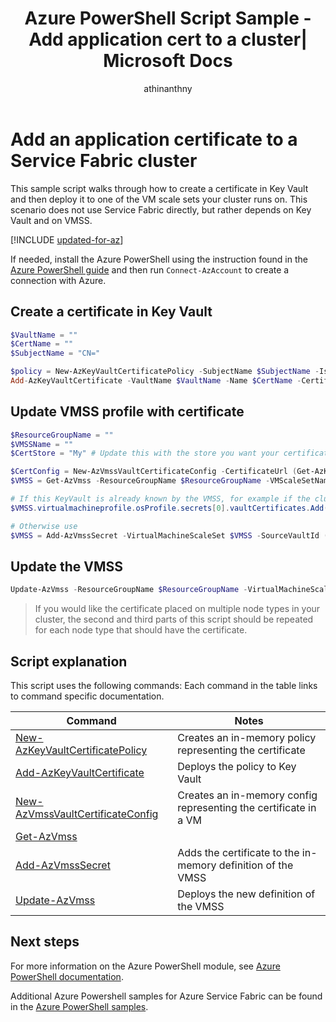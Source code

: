 ﻿---
title: Azure PowerShell Script Sample - Add application cert to a cluster| Microsoft Docs
description: Azure PowerShell Script Sample - Add an application certificate to a Service Fabric cluster.
services: service-fabric
documentationcenter: 
author: athinanthny
manager: chackdan
editor: 
tags: azure-service-management

ms.assetid: 
ms.service: service-fabric
ms.workload: multiple
ms.topic: sample
ms.date: 01/18/2018
ms.author: atsenthi
ms.custom: mvc
---

# Add an application certificate to a Service Fabric cluster

This sample script walks through how to create a certificate in Key Vault and then deploy it to one of the VM scale sets your cluster runs on. This scenario does not use Service Fabric directly, but rather depends on Key Vault and on VMSS.

[!INCLUDE [updated-for-az](../../../includes/updated-for-az.md)]

If needed, install the Azure PowerShell using the instruction found in the [Azure PowerShell guide](/powershell/azure/overview) and then run `Connect-AzAccount` to create a connection with Azure. 

## Create a certificate in Key Vault

```powershell
$VaultName = ""
$CertName = ""
$SubjectName = "CN="

$policy = New-AzKeyVaultCertificatePolicy -SubjectName $SubjectName -IssuerName Self -ValidityInMonths 12
Add-AzKeyVaultCertificate -VaultName $VaultName -Name $CertName -CertificatePolicy $policy
```

## Update VMSS profile with certificate

```powershell
$ResourceGroupName = ""
$VMSSName = ""
$CertStore = "My" # Update this with the store you want your certificate placed in, this is LocalMachine\My

$CertConfig = New-AzVmssVaultCertificateConfig -CertificateUrl (Get-AzKeyVaultCertificate -VaultName $VaultName -Name $CertName).SecretId -CertificateStore $CertStore
$VMSS = Get-AzVmss -ResourceGroupName $ResourceGroupName -VMScaleSetName $VMSSName

# If this KeyVault is already known by the VMSS, for example if the cluster certificate is deployed from this keyvault, use
$VMSS.virtualmachineprofile.osProfile.secrets[0].vaultCertificates.Add($certConfig)

# Otherwise use
$VMSS = Add-AzVmssSecret -VirtualMachineScaleSet $VMSS -SourceVaultId (Get-AzKeyVault -VaultName $VaultName).ResourceId  -VaultCertificate $CertConfig
```

## Update the VMSS
```powershell
Update-AzVmss -ResourceGroupName $ResourceGroupName -VirtualMachineScaleSet $VMSS -VMScaleSetName $VMSSName
```

> If you would like the certificate placed on multiple node types in your cluster, the second and third parts of this script should be repeated for each node type that should have the certificate.

## Script explanation

This script uses the following commands: Each command in the table links to command specific documentation.

| Command | Notes |
|---|---|
| [New-AzKeyVaultCertificatePolicy](/powershell/module/az.keyvault/New-AzKeyVaultCertificatePolicy) | Creates an in-memory policy representing the certificate |
| [Add-AzKeyVaultCertificate](/powershell/module/az.keyvault/Add-AzKeyVaultCertificate)| Deploys the policy to Key Vault |
| [New-AzVmssVaultCertificateConfig](/powershell/module/az.compute/New-AzVmssVaultCertificateConfig) | Creates an in-memory config representing the certificate in a VM |
| [Get-AzVmss](/powershell/module/az.compute/Get-AzVmss) |  |
| [Add-AzVmssSecret](/powershell/module/az.compute/Add-AzVmssSecret) | Adds the certificate to the in-memory definition of the VMSS |
| [Update-AzVmss](/powershell/module/az.compute/Update-AzVmss) | Deploys the new definition of the VMSS |

## Next steps

For more information on the Azure PowerShell module, see [Azure PowerShell documentation](/powershell/azure/overview).

Additional Azure Powershell samples for Azure Service Fabric can be found in the [Azure PowerShell samples](../service-fabric-powershell-samples.md).
